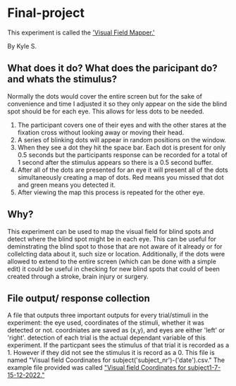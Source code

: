 # Final-project
This experiment is called the ['Visual Field Mapper.'](https://github.com/Nomesy/Final-project/blob/main/Visual%20field%20mapper.py)

By Kyle S.


## What does it do? What does the paricipant do? and whats the stimulus?
Normally the dots would cover the entire screen but for the sake of convenience and time I adjusted it so they only appear on the side the blind spot should be for each eye. This allows for less dots to be needed.
1. The participant covers one of their eyes and with the other stares at the fixation cross without looking away or moving their head. 
2. A series of blinking dots will appear in random positions on the window. 
3. When they see a dot they hit the space bar. Each dot is present for only 0.5 seconds but the participants response can be recorded for a total of 1 second after the stimulus appears so there is a 0.5 second buffer.
4. After all of the dots are presented for an eye it will present all of the dots simultaneously creating a map of dots. Red means you missed that dot and green means you detected it.
5. After viewing the map this process is repeated for the other eye.

## Why?
This experiment can be used to map the visual field for blind spots and detect where the blind spot might be in each eye. This can be useful for deminstrating the blind spot to those that are not aware of it already or for collelcting data about it, such size or location. 
Additionally, if the dots were allowed to extend to the entire screen (which can be done with a simple edit) it could be useful in checking for new blind spots that could of been created through a stroke, brain injury or surgery.

## File output/ response collection
A file that outputs three important outputs for every trial/stimuli in the experiment: the eye used, coordinates of the stimuli, whether it was detected or not.
coordniates are saved as (x,y), and eyes are either 'left' or 'right'.
detection of each trial is the actual dependant variable of this experiment. If the particpant sees the stimulus of that trial it is recorded as a 1. However if they did not see the stimulus it is record as a 0. 
This file is named "Visual field Coordinates for subject('subject_nr')-('date').csv." The example file provided was called ["Visual field Coordinates for subject1-7-15-12-2022."](https://github.com/Nomesy/Final-project/blob/main/Visual%20field%20Coordinates%20for%20subject1-7-15-12-2022.csv)
